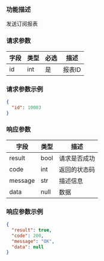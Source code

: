 ### 功能描述

发送订阅报表


### 请求参数

| 字段 | 类型  | 必选 | 描述   |
|----|-----|----|------|
| id | int | 是  | 报表ID |

### 请求参数示例

```json
{
  "id": 10003
}
```

### 响应参数

| 字段      | 类型   | 描述     |
|---------|------|--------|
| result  | bool | 请求是否成功 |
| code    | int  | 返回的状态码 |
| message | str  | 描述信息   |
| data    | null | 数据     |

### 响应参数示例

```json
{
  "result": true,
  "code": 200,
  "message": "OK",
  "data": null
}
```
